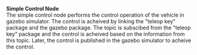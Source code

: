 **Simple Control Node**  
The simple control node performs the control operation of the vehicle in gazebo simulator. The control is acheived by linking the "teleop key" package and the gazebo package. The topic is subscibed from the "teleop key" package and the 
control is acheived based on the information from this topic. Later, the control is published in the gazebo simulator to acheive the control.  


